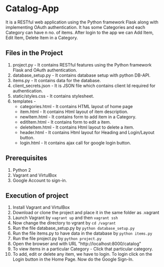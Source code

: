 # Catalog-App

It is a RESTful web application using the Python framework Flask along with implementing OAuth authentication. It has some Categories and each Category can have n no. of items. After login to the app we can Add Item, Edit Item, Delete Item in a Category.

## Files in the Project
1. project.py - It contains RESTful features using the Python framework Flask and OAuth authentication.
2. database_setup.py - It contains database setup with python DB-API.
3. items.py - It contains data for the database.
4. client_secrets.json - It is JSON file which contains client Id required for authentication.
5. static/styles.css - It contains stylesheet.
6. templates -
   - categories.html - It contains HTML layout of home page
   - item.html - It contains Html layout of item description.
   - newItem.html - It contains form to add item in a Category.
   - editItem.html - It contains form to edit a item.
   - deleteItem.html - It contains Html layout to delete a item.
   - header.html - It contains Html layout for Heading and Login/Layout button.
   - login.html - It contains ajax call for google login button.

## Prerequisites
1. Python 2
2. Vagrant and VirtulBox
3. Google Account to sign-in.

## Execution of project
1. Install Vagrant and VirtulBox
2. Download or clone the project and place it in the same folder as .vagrant
3. Launch Vagrant by `vagrant up` and then `vagrant ssh`
4. Now change the directory to vgrant by `cd /vagrant`
5. Run the file database_setup.py by `python database_setup.py`
6. Run the file items.py to have data in the database by `python items.py`
7. Run the file project.py by `python project.py`
8. Open the browser and with URL "http://localhost:8000/catalog"
9. To view items in a particular Category - Click that particular category.
10. To add, edit or delete any item, we have to login. To login click on the Login button in the Home Page. Now do the Google Sign-In.

